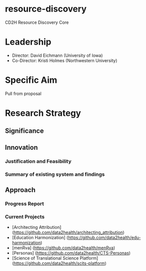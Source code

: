 # resource-discovery
CD2H Resource Discovery Core

# Leadership
* Director: David Eichmann (University of Iowa)
* Co-Director: Kristi Holmes (Northwestern University)

# Specific Aim

Pull from proposal

# Research Strategy

## Significance

## Innovation

### Justification and Feasibility

### Summary of existing system and findings

## Approach

### Progress Report

### Current Projects

* [Architecting Attribution] (https://github.com/data2health/architecting_attribution)
* [Education Harmonization] (https://github.com/data2health/edu-harmonization)
* [menRva] (https://github.com/data2health/menRva)
* [Personas] (https://github.com/data2health/CTS-Personas)
* [Science of Translational Science Platform] (https://github.com/data2health/scits-platform)

